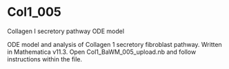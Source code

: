 # Col1_005
Collagen I secretory pathway ODE model

ODE model and analysis of Collagen 1 secretory fibroblast pathway. Written in Mathematica v11.3. Open Col1_BaWM_005_upload.nb and follow instructions within the file.

